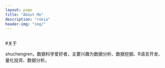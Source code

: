 ```yaml
---
layout: page
title: "About Me"
description: "rokia"
header-img: "img/"
---
```


<center>
    <p><img src="" align="center"></p>
</center>

#关于

shuchengren，数据科学爱好者，主要兴趣为数据分析、数据挖掘、R语言开发、量化投资、数据分析。






